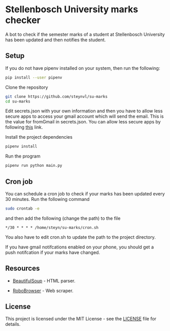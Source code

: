 # Stellenbosch University marks checker

A bot to check if the semester marks of a student at Stellenbosch University 
has been updated and then notifies the student.

## Setup
If you do not have pipenv installed on your system, then run the following:
```bash
pip install --user pipenv 
```

Clone the repository
```bash
git clone https://github.com/steynvl/su-marks
cd su-marks
```

Edit secrets.json with your own information and then you have to allow less 
secure apps to access your gmail account which will send the email. This is 
the value for fromGmail in secrets.json. You can allow less secure apps by
following [this](https://myaccount.google.com/lesssecureapps) link. 

Install the project dependencies
```bash
pipenv install
```
Run the program
```bash
pipenv run python main.py
```

## Cron job
You can schedule a cron job to check if your marks has been updated 
every 30 minutes. Run the following command
```bash
sudo crontab -e
```
and then add the following (change the path) to the file
```text
*/30 * * * * /home/steyn/su-marks/cron.sh
```
You also have to edit cron.sh to update the path to the project directory.

If you have gmail notifcations enabled on your phone, you should get a push 
notifcation if your marks have changed.
 

## Resources

* [BeautifulSoup](https://www.crummy.com/software/BeautifulSoup/bs4/doc/) - HTML parser.

* [RoboBrowser](https://robobrowser.readthedocs.io/en/latest/readme.html) - Web scraper.


## License
This project is licensed under the MIT License - see the [LICENSE](LICENSE) file for details.


